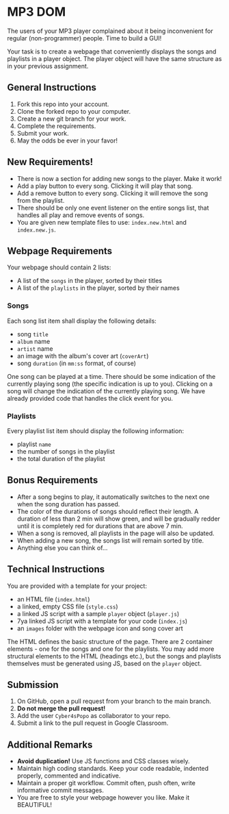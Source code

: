 # MP3 DOM

The users of your MP3 player complained about it being inconvenient for regular (non-programmer) people. Time to build a GUI!

Your task is to create a webpage that conveniently displays the songs and playlists in a player object. The player object will have the same structure as in your previous assignment.

## General Instructions

1. Fork this repo into your account.
2. Clone the forked repo to your computer.
3. Create a new git branch for your work.
4. Complete the requirements.
5. Submit your work.
6. May the odds be ever in your favor!

## New Requirements!
- There is now a section for adding new songs to the player. Make it work!
- Add a play button to every song. Clicking it will play that song.
- Add a remove button to every song. Clicking it will remove the song from the playlist.
- There should be only one event listener on the entire songs list, that handles all play and remove events of songs.
- You are given new template files to use: `index.new.html` and `index.new.js`.

## Webpage Requirements

Your webpage should contain 2 lists:

-   A list of the `songs` in the player, sorted by their titles
-   A list of the `playlists` in the player, sorted by their names

### Songs

Each song list item shall display the following details:

-   song `title`
-   `album` name
-   `artist` name
-   an image with the album's cover art (`coverArt`)
-   song `duration` (in `mm:ss` format, of course)

One song can be played at a time. There should be some indication of the currently playing song (the specific indication is up to you). Clicking on a song will change the indication of the currently playing song. We have already provided code that handles the click event for you.

### Playlists

Every playlist list item should display the following information:

-   playlist `name`
-   the number of songs in the playlist
-   the total duration of the playlist

## Bonus Requirements

-   After a song begins to play, it automatically switches to the next one when the song duration has passed.
-   The color of the durations of songs should reflect their length. A duration of less than 2 min will show green, and will be gradually redder until it is completely red for durations that are above 7 min.
-   When a song is removed, all playlists in the page will also be updated.
-   When adding a new song, the songs list will remain sorted by title.
-   Anything else you can think of...

## Technical Instructions

You are provided with a template for your project:

-   an HTML file (`index.html`)
-   a linked, empty CSS file (`style.css`)
-   a linked JS script with a sample `player` object (`player.js`)
-   7ya linked JS script with a template for your code (`index.js`)
-   an `images` folder with the webpage icon and song cover art

The HTML defines the basic structure of the page. There are 2 container elements - one for the songs and one for the playlists. You may add more structural elements to the HTML (headings etc.), but the songs and playlists themselves must be generated using JS, based on the `player` object.

## Submission

1. On GitHub, open a pull request from your branch to the main branch.
2. **Do not merge the pull request!**
3. Add the user `Cyber4sPopo` as collaborator to your repo.
4. Submit a link to the pull request in Google Classroom.

## Additional Remarks

-   **Avoid duplication!** Use JS functions and CSS classes wisely.
-   Maintain high coding standards. Keep your code readable, indented properly, commented and indicative.
-   Maintain a proper git workflow. Commit often, push often, write informative commit messages.
-   You are free to style your webpage however you like. Make it BEAUTIFUL!
